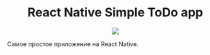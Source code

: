 <h1 align="center">React Native Simple ToDo app</h1>
<p align="center">

<img src="https://img.shields.io/badge/madeBy-leningram-blue" >

Самое простое приложение на React Native.
